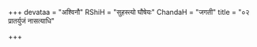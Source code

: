 +++
devataa = "अश्विनौ"
RShiH = "सुहस्त्यो घौषेयः"
ChandaH = "जगती"
title = "०२ प्रातर्युजं नासत्याधि"

+++
